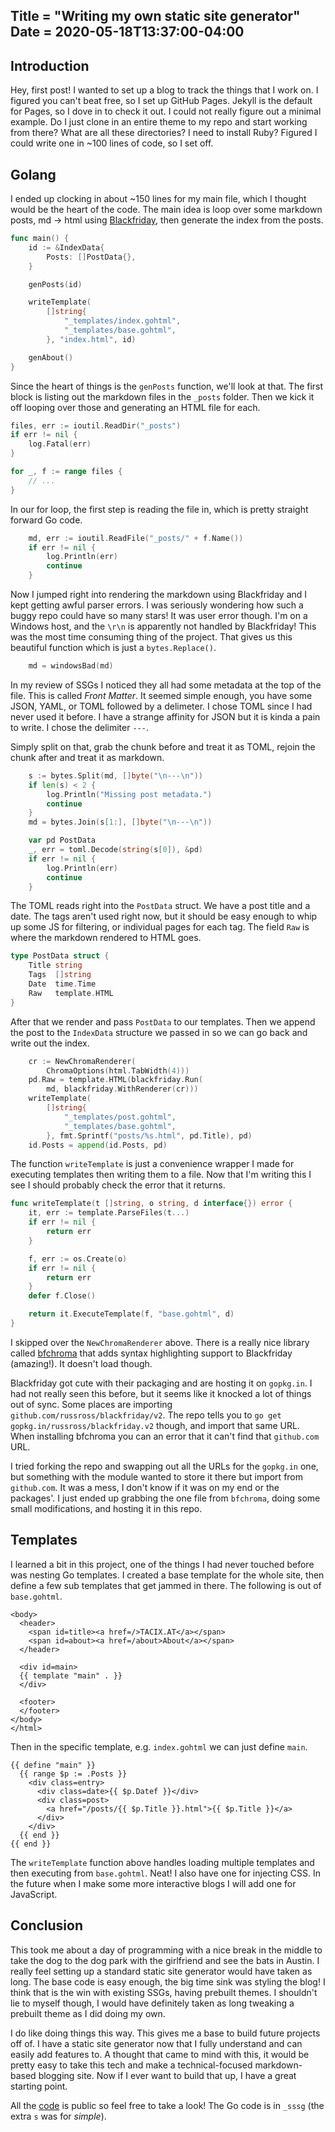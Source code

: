 Title = "Writing my own static site generator"
Date = 2020-05-18T13:37:00-04:00
---
## Introduction 

Hey, first post! I wanted to set up a blog to track the things that I work on. I figured you can't beat free, so I set up GitHub Pages. Jekyll is the default for Pages, so I dove in to check it out. I could not really figure out a minimal example. Do I just clone in an entire theme to my repo and start working from there? What are all these directories? I need to install Ruby? Figured I could write one in \~100 lines of code, so I set off.

## Golang

I ended up clocking in about \~150 lines for my main file, which I thought would be the heart of the code. The main idea is loop over some markdown posts, md -> html using [Blackfriday](https://github.com/russross/blackfriday), then generate the index from the posts.

```go
func main() {
	id := &IndexData{
		Posts: []PostData{},
	}

	genPosts(id)

	writeTemplate(
		[]string{
			"_templates/index.gohtml",
			"_templates/base.gohtml",
		}, "index.html", id)

	genAbout()
}
```

Since the heart of things is the `genPosts` function, we'll look at that. The first block is listing out the markdown files in the `_posts` folder. Then we kick it off looping over those and generating an HTML file for each.

```go
files, err := ioutil.ReadDir("_posts")
if err != nil {
	log.Fatal(err)
}

for _, f := range files {
	// ...
}
```

In our for loop, the first step is reading the file in, which is pretty straight forward Go code.

```go
	md, err := ioutil.ReadFile("_posts/" + f.Name())
	if err != nil {
		log.Println(err)
		continue
	}
```

Now I jumped right into rendering the markdown using Blackfriday and I kept getting awful parser errors. I was seriously wondering how such a buggy repo could have so many stars! It was user error though. I'm on a Windows host, and the `\r\n` is apparently not handled by Blackfriday! This was the most time consuming thing of the project. That gives us this beautiful function which is just a `bytes.Replace()`.

```go
	md = windowsBad(md)
```

In my review of SSGs I noticed they all had some metadata at the top of the file. This is called *Front Matter*. It seemed simple enough, you have some JSON, YAML, or TOML followed by a delimeter. I chose TOML since I had never used it before. I have a strange affinity for JSON but it is kinda a pain to write. I chose the delimiter `---`. 

Simply split on that, grab the chunk before and treat it as TOML, rejoin the chunk after and treat it as markdown.

```go
	s := bytes.Split(md, []byte("\n---\n"))
	if len(s) < 2 {
		log.Println("Missing post metadata.")
		continue
	}
	md = bytes.Join(s[1:], []byte("\n---\n"))

	var pd PostData
	_, err = toml.Decode(string(s[0]), &pd)
	if err != nil {
		log.Println(err)
		continue
	}
```

The TOML reads right into the `PostData` struct. We have a post title and a date. The tags aren't used right now, but it should be easy enough to whip up some JS for filtering, or individual pages for each tag. The field `Raw` is where the markdown rendered to HTML goes.

```go
type PostData struct {
	Title string
	Tags  []string
	Date  time.Time
	Raw   template.HTML
}
```

After that we render and pass `PostData` to our templates. Then we append the post to the `IndexData` structure we passed in so we can go back and write out the index.

```go
	cr := NewChromaRenderer(
		ChromaOptions(html.TabWidth(4)))
	pd.Raw = template.HTML(blackfriday.Run(
		md, blackfriday.WithRenderer(cr)))
	writeTemplate(
		[]string{
			"_templates/post.gohtml",
			"_templates/base.gohtml",
		}, fmt.Sprintf("posts/%s.html", pd.Title), pd)
	id.Posts = append(id.Posts, pd)
```

The function `writeTemplate` is just a convenience wrapper I made for executing templates then writing them to a file. Now that I'm writing this I see I should probably check the error that it returns.

```go
func writeTemplate(t []string, o string, d interface{}) error {
	it, err := template.ParseFiles(t...)
	if err != nil {
		return err
	}

	f, err := os.Create(o)
	if err != nil {
		return err
	}
	defer f.Close()

	return it.ExecuteTemplate(f, "base.gohtml", d)
}
```

I skipped over the `NewChromaRenderer` above. There is a really nice library called [bfchroma](https://github.com/Depado/bfchroma) that adds syntax highlighting support to Blackfriday (amazing!). It doesn't load though. 

Blackfriday got cute with their packaging and are hosting it on `gopkg.in`. I had not really seen this before, but it seems like it knocked a lot of things out of sync. Some places are importing `github.com/russross/blackfriday/v2`. The repo tells you to `go get gopkg.in/russross/blackfriday.v2` though, and import that same URL. When installing bfchroma you can an error that it can't find that `github.com` URL.

I tried forking the repo and swapping out all the URLs for the `gopkg.in` one, but something with the module wanted to store it there but import from `github.com`. It was a mess, I don't know if it was on my end or the packages'. I just ended up grabbing the one file from `bfchroma`, doing some small modifications, and hosting it in this repo.

## Templates

I learned a bit in this project, one of the things I had never touched before was nesting Go templates. I created a base template for the whole site, then define a few sub templates that get jammed in there. The following is out of `base.gohtml`.

```go-html-template
<body>
  <header>
    <span id=title><a href=/>TACIX.AT</a></span>
    <span id=about><a href=/about>About</a></span>
  </header>

  <div id=main>
  {{ template "main" . }}
  </div>

  <footer>
  </footer>
</body>
</html>
```

Then in the specific template, e.g. `index.gohtml` we can just define `main`.

```go-html-template
{{ define "main" }}
  {{ range $p := .Posts }}
    <div class=entry>
      <div class=date>{{ $p.Datef }}</div>
      <div class=post>
      	<a href="/posts/{{ $p.Title }}.html">{{ $p.Title }}</a>
      </div>
    </div>
  {{ end }}
{{ end }}
```

The `writeTemplate` function above handles loading multiple templates and then executing from `base.gohtml`. Neat! I also have one for injecting CSS. In the future when I make some more interactive blogs I will add one for JavaScript.

## Conclusion

This took me about a day of programming with a nice break in the middle to take the dog to the dog park with the girlfriend and see the bats in Austin. I really feel setting up a standard static site generator would have taken as long. The base code is easy enough, the big time sink was styling the blog! I think that is the win with existing SSGs, having prebuilt themes. I shouldn't lie to myself though, I would have definitely taken as long tweaking a prebuilt theme as I did doing my own.

I do like doing things this way. This gives me a base to build future projects off of. I have a static site generator now that I fully understand and can easily add features to. A thought that came to mind with this, it would be pretty easy to take this tech and make a technical-focused markdown-based blogging site. Now if I ever want to build that up, I have a great starting point.

All the [code](https://github.com/TACIXAT/tacixat.github.io) is public so feel free to take a look! The Go code is in `_sssg` (the extra `s` was for *simple*).